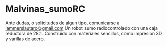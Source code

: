 # Malvinas_sumoRC
Ante dudas, o solicitudes de algun tipo, comunicarse a lammerslautaro@gmail.com
Un robot sumo radiocontrolado con una caja reductora de 28:1. Construido con materiales sencillos, como impresion 3D y varillas de acero.


